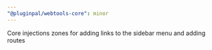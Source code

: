 ```yaml
---
"@pluginpal/webtools-core": minor
---
```


Core injections zones for adding links to the sidebar menu and adding routes
